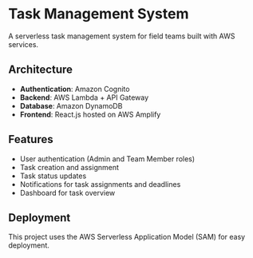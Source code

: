# Task Management System

A serverless task management system for field teams built with AWS services.

## Architecture

- **Authentication**: Amazon Cognito
- **Backend**: AWS Lambda + API Gateway
- **Database**: Amazon DynamoDB
- **Frontend**: React.js hosted on AWS Amplify

## Features

- User authentication (Admin and Team Member roles)
- Task creation and assignment
- Task status updates
- Notifications for task assignments and deadlines
- Dashboard for task overview

## Deployment

This project uses the AWS Serverless Application Model (SAM) for easy deployment.
